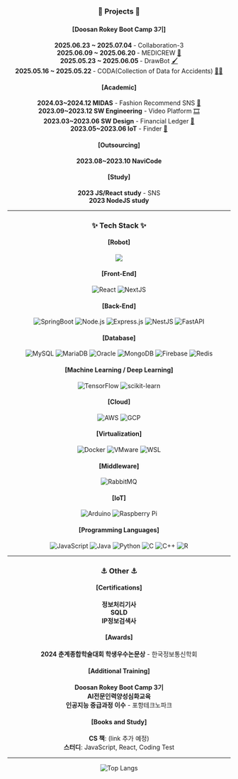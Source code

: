 
<!--
**hotteok00/hotteok00** is a ✨ _special_ ✨ repository because its `README.md` (this file) appears on your GitHub profile.

Here are some ideas to get you started:

- 🔭 I’m currently working on ...
- 🌱 I’m currently learning ...
- 👯 I’m looking to collaborate on ...
- 🤔 I’m looking for help with ...
- 💬 Ask me about ...
- 📫 How to reach me: ...
- 😄 Pronouns: ...
- ⚡ Fun fact: ...
-->

<!--
# Welcome to My GitHub Page
![GitHub followers](https://img.shields.io/github/followers/hotteok00?style=social)
![GitHub stars](https://img.shields.io/github/stars/hotteok00?style=social)
-->

### <p align="center">📁 Projects 📁</p>

#### <p align="center">[Doosan Rokey Boot Camp 3기]</p>
<p align="center">
  <strong>2025.06.23 ~ 2025.07.04 </strong> - Collaboration-3 <a href=""> </a> <br>
  <strong>2025.06.09 ~ 2025.06.20 </strong> - MEDICREW <a href="https://github.com/Rokey-3-D-2-Second/collaboration-2">💉 </a> <br>
  <strong>2025.05.23 ~ 2025.06.05 </strong> - DrawBot <a href="https://github.com/Rokey-3-D-2/dr_writer">🖌 </a> <br>
  <strong>2025.05.16 ~ 2025.05.22 </strong> - CODA(Collection of Data for Accidents) <a href="https://github.com/Rokey-3-D-autonomous/coda">👮‍♂️ </a> <br>
</p>

#### <p align="center">[Academic]</p>
<p align="center">
  <strong>2024.03~2024.12 MIDAS</strong> - Fashion Recommend SNS <a href="https://github.com/Coordikitty/coordikitty-BE">🧥 </a> <br>
  <strong>2023.09~2023.12 SW Engineering</strong> - Video Platform <a href="https://github.com/hotteok00/vertex">🎞️</a> <br>
  <strong>2023.03~2023.06 SW Design</strong> - Financial Ledger <a href="https://github.com/hotteok00/software_design">📆</a> <br>
  <strong>2023.05~2023.06 IoT</strong> - Finder <a href="https://github.com/hotteok00/finder">🚗</a>
</p>

#### <p align="center">[Outsourcing]</p>
<p align="center">
  <strong>2023.08~2023.10 NaviCode</strong>
</p>

#### <p align="center">[Study]</p>
<p align="center">
  <strong>2023 JS/React study</strong> - SNS<br>
  <strong>2023 NodeJS study</strong>
</p>

---

### <p align="center">✨ Tech Stack ✨</p>

#### <p align="center">[Robot]</p>
<p align="center">
  <img src="https://img.shields.io/badge/ROS-22314E?style=for-the-badge&logo=ROS&logoColor=white"> <br>
</p>

#### <p align="center">[Front-End]</p>
<p align="center">
  <img src="https://img.shields.io/badge/React-20232A?style=for-the-badge&logo=react&logoColor=61DAFB" alt="React">
  <img src="https://img.shields.io/badge/Next.js-000000?style=for-the-badge&logo=nextdotjs&logoColor=white" alt="NextJS">
</p>

#### <p align="center">[Back-End]</p>
<p align="center">
  <img src="https://img.shields.io/badge/SpringBoot-6DB33F?style=for-the-badge&logo=springboot&logoColor=white" alt="SpringBoot">
  <img src="https://img.shields.io/badge/Node.js-339933?style=for-the-badge&logo=nodedotjs&logoColor=white" alt="Node.js">
  <img src="https://img.shields.io/badge/Express.js-000000?style=for-the-badge&logo=express&logoColor=white" alt="Express.js">
  <img src="https://img.shields.io/badge/NestJS-E0234E?style=for-the-badge&logo=nestjs&logoColor=white" alt="NestJS">
  <img src="https://img.shields.io/badge/FastAPI-009688?style=for-the-badge&logo=fastapi&logoColor=white" alt="FastAPI">
</p>

#### <p align="center">[Database]</p>
<p align="center">
  <img src="https://img.shields.io/badge/MySQL-4479A1?style=for-the-badge&logo=mysql&logoColor=white" alt="MySQL">
  <img src="https://img.shields.io/badge/MariaDB-003545?style=for-the-badge&logo=mariadb&logoColor=white" alt="MariaDB">
  <img src="https://img.shields.io/badge/Oracle-F80000?style=for-the-badge&logo=oracle&logoColor=white" alt="Oracle">
  <img src="https://img.shields.io/badge/MongoDB-47A248?style=for-the-badge&logo=mongodb&logoColor=white" alt="MongoDB">
  <img src="https://img.shields.io/badge/Firebase-FFCA28?style=for-the-badge&logo=firebase&logoColor=white" alt="Firebase">
  <img src="https://img.shields.io/badge/Redis-DC382D?style=for-the-badge&logo=redis&logoColor=white" alt="Redis">
</p>

#### <p align="center">[Machine Learning / Deep Learning]</p>
<p align="center">
  <img src="https://img.shields.io/badge/TensorFlow-FF6F00?style=for-the-badge&logo=tensorflow&logoColor=white" alt="TensorFlow">
  <img src="https://img.shields.io/badge/scikit--learn-F7931E?style=for-the-badge&logo=scikit-learn&logoColor=white" alt="scikit-learn">
</p>

#### <p align="center">[Cloud]</p>
<p align="center">
  <img src="https://img.shields.io/badge/Amazon_AWS-232F3E?style=for-the-badge&logo=amazon-aws&logoColor=while" alt="AWS">
  <img src="https://img.shields.io/badge/Google_Cloud-4285F4?style=for-the-badge&logo=google-cloud&logoColor=white" alt="GCP">
</p>

#### <p align="center">[Virtualization]</p>
<p align="center">
  <img src="https://img.shields.io/badge/Docker-2496ED?style=for-the-badge&logo=docker&logoColor=white" alt="Docker">
  <img src="https://img.shields.io/badge/VMware-607078?style=for-the-badge&logo=vmware&logoColor=white" alt="VMware">
  <img src="https://img.shields.io/badge/WSL-4E9C13?style=for-the-badge&logo=linux&logoColor=white" alt="WSL">
</p>

#### <p align="center">[Middleware]</p>
<p align="center">
  <img src="https://img.shields.io/badge/RabbitMQ-FF6600?style=for-the-badge&logo=rabbitmq&logoColor=white" alt="RabbitMQ">
</p>

#### <p align="center">[IoT]</p>
<p align="center">
  <img src="https://img.shields.io/badge/Arduino-00979D?style=for-the-badge&logo=arduino&logoColor=white" alt="Arduino">
  <img src="https://img.shields.io/badge/Raspberry%20Pi-A22846?style=for-the-badge&logo=raspberry%20pi&logoColor=white" alt="Raspberry Pi">
</p>

#### <p align="center">[Programming Languages]</p>
<p align="center">
  <img src="https://img.shields.io/badge/JavaScript-F7DF1E?style=for-the-badge&logo=javascript&logoColor=black" alt="JavaScript">
  <img src="https://img.shields.io/badge/Java-007396?style=for-the-badge&logo=java&logoColor=white" alt="Java">
  <img src="https://img.shields.io/badge/Python-3776AB?style=for-the-badge&logo=python&logoColor=white" alt="Python">
  <img src="https://img.shields.io/badge/C-A8B9CC?style=for-the-badge&logo=c&logoColor=white" alt="C">
  <img src="https://img.shields.io/badge/C++-00599C?style=for-the-badge&logo=c%2B%2B&logoColor=white" alt="C++">
  <img src="https://img.shields.io/badge/R-276DC3?style=for-the-badge&logo=r&logoColor=white" alt="R">
</p>

---

### <p align="center">⚓ Other ⚓</p>

#### <p align="center">[Certifications]</p>
<p align="center">
  <strong>정보처리기사</strong><br>
  <strong>SQLD</strong><br>
  <strong>IP정보검색사</strong>
</p>

#### <p align="center">[Awards]</p>
<p align="center">
  <strong>2024 춘계종합학술대회 학생우수논문상</strong> - 한국정보통신학회
</p>

<!--
#### <p align="center">[Languages]</p>
<p align="center">
  <img src="https://img.shields.io/badge/TOEIC-800-blue" alt="TOEIC">
</p>
-->

#### <p align="center">[Additional Training]</p>
<p align="center">
  <strong>Doosan Rokey Boot Camp 3기</strong><br>
  <strong>AI전문인력양성심화교육</strong><br>
  <strong>인공지능 중급과정 이수</strong> - 포항테크노파크
</p>

#### <p align="center">[Books and Study]</p>
<p align="center">
  <strong>CS 책</strong>: (link 추가 예정)<br>
  <strong>스터디</strong>: JavaScript, React, Coding Test
</p>

---

<p align="center">
  <img src="https://github-readme-stats.vercel.app/api/top-langs/?username=hotteok00&layout=compact" alt="Top Langs">
  <br>
<!--   <img src="https://github-readme-stats.vercel.app/api?username=hotteok00&show_icons=true&theme=radical" alt="hotteok's GitHub stats"> -->
</p>
